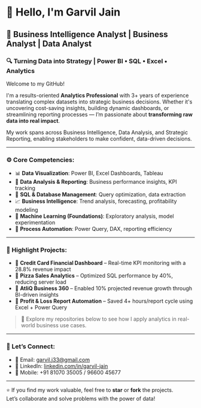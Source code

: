 # 👋 Hello, I'm Garvil Jain

## 💼 Business Intelligence Analyst | Business Analyst | Data Analyst  
### 🔍 Turning Data into Strategy | Power BI • SQL • Excel • Analytics

Welcome to my GitHub!

I'm a results-oriented **Analytics Professional** with 3+ years of experience translating complex datasets into strategic business decisions. Whether it's uncovering cost-saving insights, building dynamic dashboards, or streamlining reporting processes — I’m passionate about **transforming raw data into real impact**.

My work spans across Business Intelligence, Data Analysis, and Strategic Reporting, enabling stakeholders to make confident, data-driven decisions.

---

### ⚙️ Core Competencies:
- 📊 **Data Visualization**: Power BI, Excel Dashboards, Tableau  
- 🧠 **Data Analysis & Reporting**: Business performance insights, KPI tracking  
- 🧮 **SQL & Database Management**: Query optimization, data extraction  
- 📈 **Business Intelligence**: Trend analysis, forecasting, profitability modeling  
- 🤖 **Machine Learning (Foundations)**: Exploratory analysis, model experimentation  
- 📁 **Process Automation**: Power Query, DAX, reporting efficiency  

---

### 📌 Highlight Projects:
- 📌 **Credit Card Financial Dashboard** – Real-time KPI monitoring with a 28.8% revenue impact  
- 📌 **Pizza Sales Analytics** – Optimized SQL performance by 40%, reducing server load  
- 📌 **AtliQ Business 360** – Enabled 10% projected revenue growth through BI-driven insights  
- 📌 **Profit & Loss Report Automation** – Saved 4+ hours/report cycle using Excel + Power Query  

> 🔎 Explore my repositories below to see how I apply analytics in real-world business use cases.

---

### 🤝 Let’s Connect:
- 📧 Email: [garvil.j33@gmail.com](mailto:garvil.j33@gmail.com)  
- 🔗 LinkedIn: [linkedin.com/in/garvil-jain](https://www.linkedin.com/in/garvil-jain/)  
- 📱 Mobile: +91 81070 35005 / 96600 45677  

---

⭐ If you find my work valuable, feel free to **star** or **fork** the projects.  
Let’s collaborate and solve problems with the power of data!
